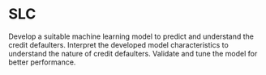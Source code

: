 # SLC
Develop a suitable machine learning model to predict and understand the credit defaulters. Interpret the developed model characteristics to understand the nature of credit defaulters. Validate and tune the model for better performance.
